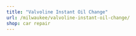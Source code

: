 ```yaml
---
title: "Valvoline Instant Oil Change"
url: /milwaukee/valvoline-instant-oil-change/
shop: car repair
---
```

